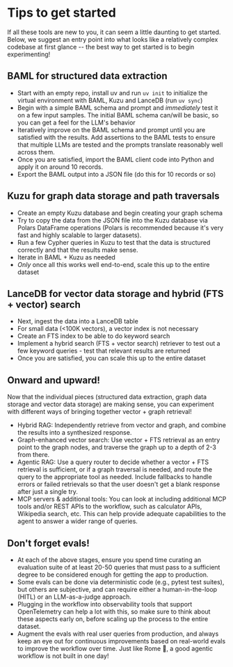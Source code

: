 # Tips to get started

If all these tools are new to you, it can seem a little daunting to get started.
Below, we suggest an entry point into what looks like a relatively complex codebase
at first glance -- the best way to get started is to begin experimenting!

## BAML for structured data extraction
- Start with an empty repo, install uv and run  `uv init` to initialize the virtual environment with
BAML, Kuzu and LanceDB (run `uv sync`)
- Begin with a simple BAML schema and prompt and *immediately* test it on a few input samples. The initial BAML schema
can/will be basic, so you can get a feel for the LLM's behavior
- Iteratively improve on the BAML schema and prompt until you are satisfied with the results. Add
assertions to the BAML tests to ensure that multiple LLMs are tested and the prompts translate reasonably
well across them.
- Once you are satisfied, import the BAML client code into Python and apply it on around 10 records.
- Export the BAML output into a JSON file (do this for 10 records or so)

## Kuzu for graph data storage and path traversals
- Create an empty Kuzu database and begin creating your graph schema
- Try to copy the data from the JSON file into the Kuzu database via Polars
DataFrame operations (Polars is recommended because it's very fast and highly scalable to larger datasets).
- Run a few Cypher queries in Kuzu to test that the data is structured
correctly and that the results make sense.
- Iterate in BAML + Kuzu as needed
- *Only* once all this works well end-to-end, scale this up to the entire dataset

## LanceDB for vector data storage and hybrid (FTS + vector) search
- Next, ingest the data into a LanceDB table
- For small data (<100K vectors), a vector index is not necessary
- Create an FTS index to be able to do keyword search
- Implement a hybrid search (FTS + vector search) retriever to test
out a few keyword queries - test that relevant results are returned
- Once you are satisfied, you can scale this up to the entire dataset

## Onward and upward!
Now that the individual pieces (structured data extraction, graph data storage and vector data storage)
are making sense, you can experiment with different ways of bringing together vector + graph retrieval!
- Hybrid RAG: Independently retrieve from vector and graph, and combine the
results into a synthesized response.
- Graph-enhanced vector search: Use vector + FTS retrieval as an entry point to the graph nodes, and
traverse the graph up to a depth of 2-3 from there.
- Agentic RAG: Use a query router to decide whether a vector + FTS retrieval is sufficient, or if a
graph traversal is needed, and route the query to the appropriate tool as needed. Include fallbacks to handle
errors or failed retrievals so that the user doesn't get a blank response
after just a single try.
- MCP servers & additional tools: You can look at including additional MCP tools and/or REST APIs to the workflow,
such as calculator APIs, Wikipedia search, etc. This can help provide adequate capabilities to the
agent to answer a wider range of queries.

## Don't forget evals!
- At each of the above stages, ensure you spend time curating an evaluation
suite of at least 20-50 queries that must pass to a sufficient degree to be considered
enough for getting the app to production.
- Some evals can be done via deterministic code (e.g., pytest test suites),
but others are subjective, and can require either a human-in-the-loop
(HITL) or an LLM-as-a-judge approach.
- Plugging in the workflow into observability tools that support OpenTelemetry can help a lot with this, so make sure to think about
these aspects early on, before scaling up the process to the entire
dataset.
- Augment the evals with real user queries from production, and
always keep an eye out for continuous improvements based on
real-world evals to improve the workflow over time. Just like Rome 🌆, a good agentic workflow is not built in one day!







